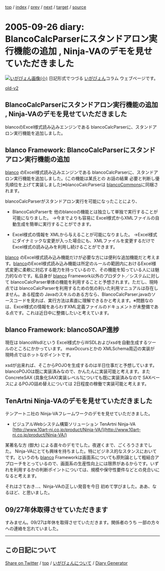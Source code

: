 [top](../index.html) 
 / [index](index.html) 
 / [prev](https://igapyon.github.io/diary/2005/ig050922.html) 
 / [next](https://igapyon.github.io/diary/2005/ig050928.html) 
 / [target](https://igapyon.github.io/diary/2005/ig050926.html) 
 / [source](https://github.com/igapyon/diary/blob/gh-pages/2005/ig050926.html.src.md) 

2005-09-26 diary: BlancoCalcParserにスタンドアロン実行機能の追加 , Ninja-VAのデモを見せていただきました
=====================================================================================================
[![いがぴょん画像(小)](https://igapyon.github.io/diary/images/iga200306s.jpg "いがぴょん")](https://igapyon.github.io/diary/memo/memoigapyon.html) 日記形式でつづる [いがぴょん](https://igapyon.github.io/diary/memo/memoigapyon.html)コラム ウェブページです。

[old-v2](ig050926-orig.html)

## BlancoCalcParserにスタンドアロン実行機能の追加 , Ninja-VAのデモを見せていただきました

blancoのExcel様式読み込みエンジンである blancoCalcParserに、スタンドアロン実行機能を追加しました。


## blanco Framework: BlancoCalcParserにスタンドアロン実行機能の追加

[blanco](http://www.igapyon.jp/blanco/blanco.ja.html) のExcel様式読み込みエンジンである blancoCalcParserに、スタンドアロン実行機能を追加しました。(この機能は某氏との お話の結果 必要と判断し優先順位を上げて実装しました)※blancoCalcParserは [blancoCommons](http://www.igapyon.jp/blanco/blancocommons.html)に同梱されます。

blancoCalcParserがスタンドアロン実行を可能になったことにより、

* BlancoCalcParserを 他のblancoの機能とは独立して単独で実行することが可能になりました。
  →今までよりも容易に Excel様式からXMLファイルの自動生成を簡単に実行することができます。
  
* Excel様式の情報を XMLから与えることが可能になりました。
  →Excel様式にダイナミックな変更が入った場合にも、XMLファイルを変更するだけで Excel様式の読み込みを利用し続けることができます。

[blanco](http://www.igapyon.jp/blanco/blanco.ja.html) のExcel様式読み込み機能だけが必要な方には便利な追加機能だと考えます。[blanco](http://www.igapyon.jp/blanco/blanco.ja.html)のExcel様式読み込み機能は所定のルールの範囲内におけるExcel様式変更に柔軟に対応する能力を持っているので、その機能を知っている人には魅力的なのです。私自身が [blanco](http://www.igapyon.jp/blanco/blanco.ja.html)
Framework以外のプロダクト／システムに対して blancoCalcParser単体の機能を利用することと予想されます。ただし、現時点では
blancoCalcParserを利用するための気の利いた利用マニュアルは存在しません。ある程度の Javaのスキルのある方なら、BlancoCalcParser.javaのソースコードを見れば、実行方法は素直に理解できるかと考えます。※問題なのは、Excel様式の情報をあらわすXML定義ファイルのドキュメントが未整備である点です。これは近日中に整備したいと考えています。

## blanco Framework: blancoSOAP進捗

現在は blancoWsdlという Excel様式からWSDLおよびxsdを自動生成するツールのところにかかっています。
maxOccursとかの XMLSchema周辺の実装が 現時点ではホットなポイントです。

xsdが出来れば、そこからPOJOを生成するのは半日仕事だと予想しています。blancoPOJOは既に実装済みなので、かんたんに実装可能と考えます。また ConcreteSAX (具象化SAX)実装レベル1についても既に実装済みなので SAXベースによるPOJO詰め替えについては 2日程度の稼働で実装可能と考えます。

## TenArtni Ninja-VAのデモを見せていただきました

テンアートニ社の Ninja-VAフレームワークのデモを見せていただきました。

* ビジュアルWebシステム構築ソリューション TenArtni Ninja-VA
  [http://www.10art-ni.co.jp/product/Ninja-VA/](http://www.10art-ni.co.jp/product/Ninja-VA/)

某著名な方 (御大) による直々のデモでした。夜遅くまで、ごくろうさまでした。
Ninja-VAにとても興味を持ちました。特にビジネス的なスタンスにおいてです。というのも [blanco](http://www.igapyon.jp/blanco/blanco.ja.html) Frameworkは画面系についても原則論として粗結合アプローチをとっているので、画面系の生産性向上には限界があるからです。いずれを利用するかの判断ポイントについては、規模や保守性要件などとの見合いになると考えます。

それはさておき…、Ninja-VAの正しい発音を今日 初めて学びました。ああ、なるほど、と思いました。

## 09/27年休取得させていただきます

すみません。09/27は年休を取得させていただきます。関係者のうち 一部の方々への連絡を忘れていました。

----------------------------------------------------------------------------------------------------

## この日記について

[Share on Twitter](https://twitter.com/intent/tweet?hashtags=igapyon%2Cdiary%2C%E3%81%84%E3%81%8C%E3%81%B4%E3%82%87%E3%82%93&text=BlancoCalcParser%E3%81%AB%E3%82%B9%E3%82%BF%E3%83%B3%E3%83%89%E3%82%A2%E3%83%AD%E3%83%B3%E5%AE%9F%E8%A1%8C%E6%A9%9F%E8%83%BD%E3%81%AE%E8%BF%BD%E5%8A%A0+%2C+Ninja-VA%E3%81%AE%E3%83%87%E3%83%A2%E3%82%92%E8%A6%8B%E3%81%9B%E3%81%A6%E3%81%84%E3%81%9F%E3%81%A0%E3%81%8D%E3%81%BE%E3%81%97%E3%81%9F&url=https%3A%2F%2Figapyon.github.io%2Fdiary%2F2005%2Fig050926.html) / [top](../index.html) / [いがぴょんについて](https://igapyon.github.io/diary/memo/memoigapyon.html) / [Diary Generator](https://github.com/igapyon/igapyonv3)
